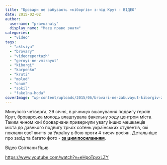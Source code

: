 ```yaml
---
title: "Бровари не забувають «кіборгів» з-під Крут - ВІДЕО"
date: 2015-02-02
author: 
  username: "pravoznaty"
  display_name: "Маєш право знати"
categories: 
  - "video"
tags: 
  - "aktsiya"
  - "brovary"
  - "videoreportazh"
  - "geroyi-ne-vmirayut"
  - "kiborgi"
  - "karpenko"
  - "kruti"
  - "molod"
  - "onum"
  - "sokil"
  - "fakelna-hoda"
coverImage: "wp-content/uploads/2015/06/brovari-ne-zabuvayut-kiborgiv-z.jpg"
---
```


Минулого четверга, 29 січня, в річницю вшанування подвигу героїв Крут, броварська молодь влаштувала факельну ходу центром міста. Таким чином юні броварчани привернули увагу інших мешканців міста до давнього подвигу трьох сотень українських студентів, які поклали свої життя за Україну в бою проти 4 тисяч росіян. Детальніше про захід та багато фото - [**за цим посиланням**](https://mpz.brovary.org/molod-brovariv-poobitsyala-nikoli-ne-zabuti-kiborgiv-iz-krut/).

Відео Світлани Яцив

https://www.youtube.com/watch?v=eHpoTpvxLZY
